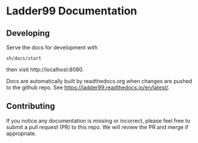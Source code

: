 # Ladder99 Documentation

## Developing

Serve the docs for development with

    sh/docs/start

then visit http://localhost:8080.

Docs are automatically built by readthedocs.org when changes are pushed to the github repo. See https://ladder99.readthedocs.io/en/latest/.

## Contributing

If you notice any documentation is missing or incorrect, please feel free to submit a pull request (PR) to this repo. We will review the PR and merge if appropriate.
